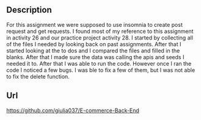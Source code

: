 ## Description
For this assignment we were supposed to use insomnia to create post request and get requests. I found most of my reference to this assignment in activity 26 and our practice project activity 28. I started by collecting all of the files I needed by looking back on past assignments. After that I started looking at the to dos and I compared the files and filled in the blanks. After that I made sure the data was calling the apis and seeds I needed it to. After that I was able to run the code. However once I ran the code I noticed a few bugs. I was ble to fix a few of them, but I was not able to fix the delete function. 

## Url

https://github.com/giulia037/E-commerce-Back-End